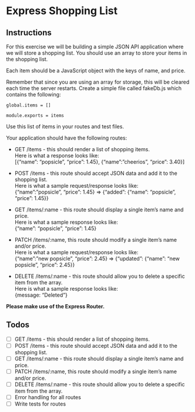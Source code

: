 # Express Shopping List
## Instructions
For this exercise we will be building a simple JSON API application where we will store a shopping list. You should use an array to store your items in the shopping list.

Each item should be a JavaScript object with the keys of name, and price.

Remember that since you are using an array for storage, this will be cleared each time the server restarts. Create a simple file called fakeDb.js which contains the following:
```
global.items = []

module.exports = items
```
Use this list of items in your routes and test files.

Your application should have the following routes:

* GET /items - this should render a list of shopping items.  
Here is what a response looks like:  
[{“name”: “popsicle”, “price”: 1.45}, {“name”:”cheerios”, “price”: 3.40}]

* POST /items - this route should accept JSON data and add it to the shopping list.  
Here is what a sample request/response looks like:  
{“name”:”popsicle”, “price”: 1.45} => {“added”: {“name”: “popsicle”, “price”: 1.45}}

* GET /items/:name - this route should display a single item’s name and price.  
Here is what a sample response looks like:  
{“name”: “popsicle”, “price”: 1.45}

* PATCH /items/:name, this route should modify a single item’s name and/or price.  
Here is what a sample request/response looks like:  
{“name”:”new popsicle”, “price”: 2.45} => {“updated”: {“name”: “new popsicle”, “price”: 2.45}}

* DELETE /items/:name - this route should allow you to delete a specific item from the array.  
Here is what a sample response looks like:  
{message: “Deleted”}

**Please make use of the Express Router.**

## Todos
- [ ] GET /items - this should render a list of shopping items.
- [ ] POST /items - this route should accept JSON data and add it to the shopping list.
- [ ] GET /items/:name - this route should display a single item’s name and price.
- [ ] PATCH /items/:name, this route should modify a single item’s name and/or price.
- [ ] DELETE /items/:name - this route should allow you to delete a specific item from the array.
- [ ] Error handling for all routes
- [ ] Write tests for routes

